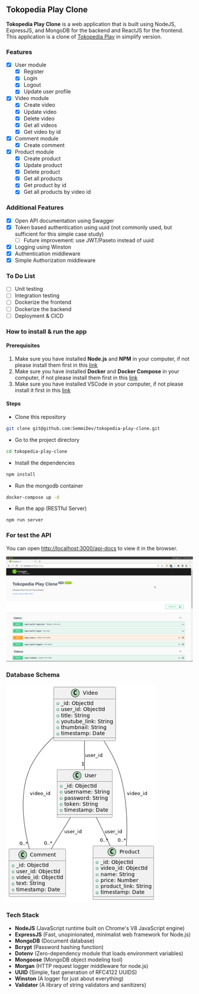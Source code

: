 ## Tokopedia Play Clone

**Tokopedia Play Clone** is a web application that is built using NodeJS, ExpressJS, and MongoDB for the backend and ReactJS for the frontend. This application is a clone of [Tokopedia Play](https://www.tokopedia.com/play/channels) in simplify version.

### Features

- [x] User module
  - [x] Register
  - [x] Login
  - [x] Logout
  - [x] Update user profile
- [x] Video module
  - [x] Create video
  - [x] Update video
  - [x] Delete video
  - [x] Get all videos
  - [x] Get video by id
- [x] Comment module
  - [x] Create comment
- [x] Product module
  - [x] Create product
  - [x] Update product
  - [x] Delete product
  - [x] Get all products
  - [x] Get product by id
  - [x] Get all products by video id

### Additional Features
- [x] Open API documentation using Swagger
- [x] Token based authentication using uuid (not commonly used, but sufficient for this simple case study)
  - [ ] Future improvement: use JWT/Paseto instead of uuid
- [x] Logging using Winston
- [x] Authentication middleware
- [x] Simple Authorization middleware

### To Do List
- [ ] Unit testing
- [ ] Integration testing
- [ ] Dockerize the frontend
- [ ] Dockerize the backend
- [ ] Deployment & CICD

### How to install & run the app

#### Prerequisites

1. Make sure you have installed **Node.js** and **NPM** in your computer, if not please install them first in
   this [link](https://nodejs.org/en/download/)
2. Make sure you have installed **Docker** and **Docker Compose** in your computer, if not please install them first in
   this [link](https://docs.docker.com/get-docker/)
3. Make sure you have installed VSCode in your computer, if not please install it first in
   this [link](https://code.visualstudio.com/download)

#### Steps
- Clone this repository

```bash
git clone git@github.com:SemmiDev/tokopedia-play-clone.git
```
- Go to the project directory

```bash
cd tokopedia-play-clone
```

- Install the dependencies

```bash
npm install
```

- Run the mongodb container

```bash
docker-compose up -d
```

- Run the app (RESTful Server)

```bash
npm run server
```

### For test the API
You can open [http://localhost:3000/api-docs](http://localhost:3000/api-docs/) to view it in the browser.

![open-api](./open-api.png)

### Database Schema

![Schema Database](./class-diagram.png)

### Tech Stack

- **NodeJS** (JavaScript runtime built on Chrome's V8 JavaScript engine)
- **ExpressJS** (Fast, unopinionated, minimalist web framework for Node.js)
- **MongoDB** (Document database)
- **Bcrypt** (Password hashing function)
- **Dotenv** (Zero-dependency module that loads environment variables)
- **Mongoose** (MongoDB object modeling tool)
- **Morgan** (HTTP request logger middleware for node.js)
- **UUID** (Simple, fast generation of RFC4122 UUIDS)
- **Winston** (A logger for just about everything)
- **Validator** (A library of string validators and sanitizers)
